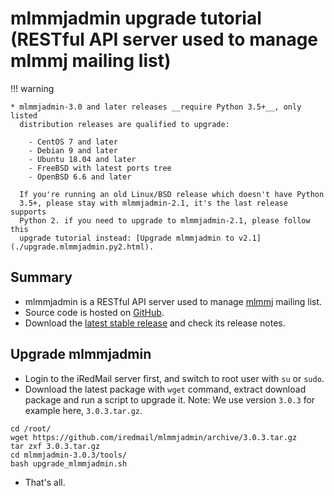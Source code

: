 # mlmmjadmin upgrade tutorial (RESTful API server used to manage mlmmj mailing list)

!!! warning

    * mlmmjadmin-3.0 and later releases __require Python 3.5+__, only listed
      distribution releases are qualified to upgrade:

        - CentOS 7 and later
        - Debian 9 and later
        - Ubuntu 18.04 and later
        - FreeBSD with latest ports tree
        - OpenBSD 6.6 and later

      If you're running an old Linux/BSD release which doesn't have Python
      3.5+, please stay with mlmmjadmin-2.1, it's the last release supports
      Python 2. if you need to upgrade to mlmmjadmin-2.1, please follow this
      upgrade tutorial instead: [Upgrade mlmmjadmin to v2.1](./upgrade.mlmmjadmin.py2.html).

## Summary

* mlmmjadmin is a RESTful API server used to manage [mlmmj](http://mlmmj.org) mailing list.
* Source code is hosted on [GitHub](https://github.com/iredmail/mlmmjadmin).
* Download the [latest stable release](https://github.com/iredmail/mlmmjadmin/releases)
  and check its release notes.

## Upgrade mlmmjadmin

* Login to the iRedMail server first, and switch to root user with `su` or `sudo`.
* Download the latest package with `wget` command, extract download package and
  run a script to upgrade it. Note: We use version `3.0.3` for example here, `3.0.3.tar.gz`.

```
cd /root/
wget https://github.com/iredmail/mlmmjadmin/archive/3.0.3.tar.gz
tar zxf 3.0.3.tar.gz
cd mlmmjadmin-3.0.3/tools/
bash upgrade_mlmmjadmin.sh
```

* That's all.
